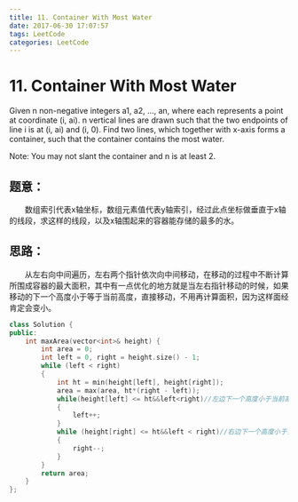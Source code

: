 ```yaml
---
title: 11. Container With Most Water
date: 2017-06-30 17:07:57
tags: LeetCode
categories: LeetCode
---
```


# 11. Container With Most Water


Given n non-negative integers a1, a2, ..., an, where each represents a point at coordinate (i, ai). n vertical lines are drawn such that the two endpoints of line i is at (i, ai) and (i, 0). Find two lines, which together with x-axis forms a container, such that the container contains the most water.

Note: You may not slant the container and n is at least 2. 

<!-- more -->

## 题意：

　　数组索引代表x轴坐标，数组元素值代表y轴索引，经过此点坐标做垂直于x轴的线段，求这样的线段，以及x轴围起来的容器能存储的最多的水。

## 思路：

　　从左右向中间遍历，左右两个指针依次向中间移动，在移动的过程中不断计算所围成容器的最大面积，其中有一点优化的地方就是当左右指针移动的时候，如果移动的下一个高度小于等于当前高度，直接移动，不用再计算面积，因为这样面经肯定会变小。

```c++
class Solution {
public:
	int maxArea(vector<int>& height) {
		int area = 0;
		int left = 0, right = height.size() - 1;
		while (left < right)
		{
			int ht = min(height[left], height[right]);
			area = max(area, ht*(right - left));
			while(height[left] <= ht&&left<right)//左边下一个高度小于当前高度，直接移动左边指针
			{
				left++;
			}
			while (height[right] <= ht&&left < right)//右边下一个高度小于当前高度，直接移动右边指针
			{
				right--;
			}
		}
		return area;
	}
};
```

